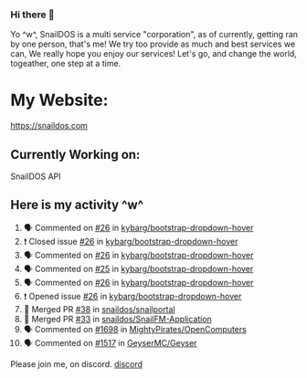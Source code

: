 ### Hi there 👋
Yo ^w^,
SnailDOS is a multi service "corporation", as of currently, getting ran by one person, that's me!
We try too provide as much and best services we can, We really hope you enjoy our services!
Let's go, and change the world, togeather, one step at a time.
# My Website:
https://snaildos.com
## Currently Working on:
SnailDOS API
## Here is my activity ^w^
<!--START_SECTION:activity-->
1. 🗣 Commented on [#26](https://github.com/kybarg/bootstrap-dropdown-hover/issues/26) in [kybarg/bootstrap-dropdown-hover](https://github.com/kybarg/bootstrap-dropdown-hover)
2. ❗️ Closed issue [#26](https://github.com/kybarg/bootstrap-dropdown-hover/issues/26) in [kybarg/bootstrap-dropdown-hover](https://github.com/kybarg/bootstrap-dropdown-hover)
3. 🗣 Commented on [#26](https://github.com/kybarg/bootstrap-dropdown-hover/issues/26) in [kybarg/bootstrap-dropdown-hover](https://github.com/kybarg/bootstrap-dropdown-hover)
4. 🗣 Commented on [#25](https://github.com/kybarg/bootstrap-dropdown-hover/issues/25) in [kybarg/bootstrap-dropdown-hover](https://github.com/kybarg/bootstrap-dropdown-hover)
5. 🗣 Commented on [#26](https://github.com/kybarg/bootstrap-dropdown-hover/issues/26) in [kybarg/bootstrap-dropdown-hover](https://github.com/kybarg/bootstrap-dropdown-hover)
6. ❗️ Opened issue [#26](https://github.com/kybarg/bootstrap-dropdown-hover/issues/26) in [kybarg/bootstrap-dropdown-hover](https://github.com/kybarg/bootstrap-dropdown-hover)
7. 🎉 Merged PR [#38](https://github.com/snaildos/snailportal/pull/38) in [snaildos/snailportal](https://github.com/snaildos/snailportal)
8. 🎉 Merged PR [#33](https://github.com/snaildos/SnailFM-Application/pull/33) in [snaildos/SnailFM-Application](https://github.com/snaildos/SnailFM-Application)
9. 🗣 Commented on [#1698](https://github.com/MightyPirates/OpenComputers/issues/1698) in [MightyPirates/OpenComputers](https://github.com/MightyPirates/OpenComputers)
10. 🗣 Commented on [#1517](https://github.com/GeyserMC/Geyser/issues/1517) in [GeyserMC/Geyser](https://github.com/GeyserMC/Geyser)
<!--END_SECTION:activity-->
Please join me, on discord.
[discord](https://invite.gg/snaildos)
